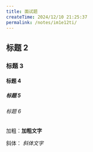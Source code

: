 ```yaml
---
title: 面试题
createTime: 2024/12/10 21:25:37 
permalink: /notes/im1e12ti/
---
```


## 标题 2

### 标题 3

#### 标题 4

##### 标题 5

###### 标题 6

加粗：**加粗文字**

斜体： _斜体文字_